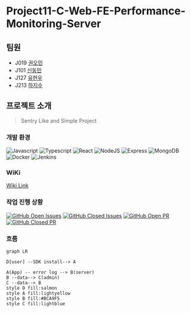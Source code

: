# Project11-C-Web-FE-Performance-Monitoring-Server

## 팀원

- J019 [권오민](https://github.com/ohmink)
- J101 [신동민](https://github.com/NukeStorm)
- J127 [유현우](https://github.com/puba5)
- J213 [하지수](https://github.com/JeesooHaa)

## 프로젝트 소개

> Sentry Like and Simple Project

### 개발 환경

![Javascript](https://img.shields.io/badge/JavaScript-ES6+-yellow?logo=javascript)
![Typescript](https://img.shields.io/badge/TypeScript-1.1-white?logo=typescript)
![React](https://img.shields.io/badge/React-1.1-9cf?logo=react)
![NodeJS](https://img.shields.io/badge/Node.js-v12.18.3-green?logo=node.js)
![Express](https://img.shields.io/badge/Express-v12.18.3-red?logo=Express)
![MongoDB](https://img.shields.io/badge/MongoDB-2.1-darkgreen?logo=MongoDB)
![Docker](https://img.shields.io/badge/Docker-v12.18.3-blue?logo=docker)
![Jenkins](https://img.shields.io/badge/Jenkins-v12.18.3-red?logo=Jenkins)

### WiKi

[Wiki Link](https://github.com/boostcamp-2020/Project11-C-Web-FE-Performance-Monitoring-Server/wiki)

### 작업 진행 상황

[![GitHub Open Issues](https://img.shields.io/github/issues-raw/boostcamp-2020/Project11-C-Web-FE-Performance-Monitoring-Server?color=green)](https://github.com/boostcamp-2020/Project11-C-Web-FE-Performance-Monitoring-Server)
[![GitHub Closed Issues](https://img.shields.io/github/issues-closed-raw/boostcamp-2020/Project11-C-Web-FE-Performance-Monitoring-Server?color=red)](https://github.com/boostcamp-2020/IssueTracker-2/issues)
[![GitHub Open PR](https://img.shields.io/github/issues-pr-raw/boostcamp-2020/Project11-C-Web-FE-Performance-Monitoring-Server?color=green)](https://github.com/boostcamp-2020/IssueTracker-2/issues)
[![GitHub Closed PR](https://img.shields.io/github/issues-pr-closed-raw/boostcamp-2020/Project11-C-Web-FE-Performance-Monitoring-Server?color=red)](https://github.com/boostcamp-2020/IssueTracker-2/issues)

### 흐름

```mermaid
graph LR

D[user] --SDK install--> A

A(App) -- error log --> B(server)
B --data--> C(admin)
C --data--> B
style D fill:salmon
style A fill:lightyellow
style B fill:#BCA9F5
style C fill:lightblue
